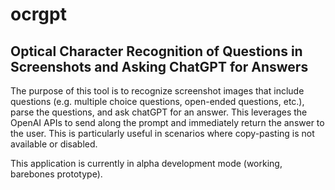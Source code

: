 # ocrgpt

## Optical Character Recognition of Questions in Screenshots and Asking ChatGPT for Answers

The purpose of this tool is to recognize screenshot images that include questions (e.g. multiple choice questions, open-ended questions, etc.), parse the questions, and ask chatGPT for an answer.
This leverages the OpenAI APIs to send along the prompt and immediately return the answer to the user. This is particularly useful in scenarios where copy-pasting is not available or disabled.

This application is currently in alpha development mode (working, barebones prototype).
